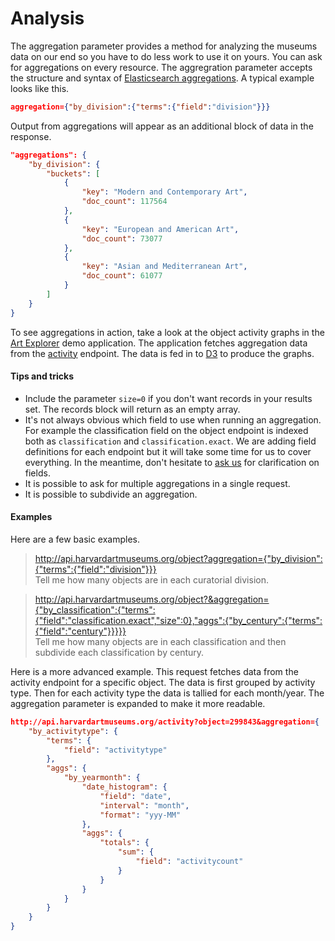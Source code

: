 # Analysis

The aggregation parameter provides a method for analyzing the museums data on our end so you have to do less work to use it on yours. You can ask for aggregations on every resource. The aggregration parameter accepts the structure and syntax of [Elasticsearch aggregations](http://www.elastic.co/guide/en/elasticsearch/reference/1.4/search-aggregations.html#_structuring_aggregations). A typical example looks like this.

```json
aggregation={"by_division":{"terms":{"field":"division"}}}
```

Output from aggregations will appear as an additional block of data in the response. 

```json
"aggregations": {
    "by_division": {
        "buckets": [
            {
                "key": "Modern and Contemporary Art",
                "doc_count": 117564
            },
            {
                "key": "European and American Art",
                "doc_count": 73077
            },
            {
                "key": "Asian and Mediterranean Art",
                "doc_count": 61077
            }
        ]
    }
}
```

To see aggregations in action, take a look at the object activity graphs in the [Art Explorer](http://apps.harvardartmuseums.org/art-explorer/) demo application. The application fetches aggregation data from the [activity](https://github.com/harvardartmuseums/api-docs/blob/master/activity.md) endpoint. The data is fed in to [D3](https://d3js.org/) to produce the graphs.  

#### Tips and tricks

* Include the parameter `size=0` if you don't want records in your results set. The records block will return as an empty array.
* It's not always obvious which field to use when running an aggregation. For example the classification field on the object endpoint is indexed both as `classification` and `classification.exact`. We are adding field definitions for each endpoint but it will take some time for us to cover everything. In the meantime, don't hesitate to [ask us](https://docs.google.com/forms/d/118WjSPgKEYBjLU3B3iUkELwHbgeWryVb_5hw3o6_3K8/viewform) for clarification on fields.
* It is possible to ask for multiple aggregations in a single request.
* It is possible to subdivide an aggregation.

#### Examples

Here are a few basic examples.  

> http://api.harvardartmuseums.org/object?aggregation={"by_division":{"terms":{"field":"division"}}}  
> Tell me how many objects are in each curatorial division.  

> http://api.harvardartmuseums.org/object?&aggregation={"by_classification":{"terms":{"field":"classification.exact","size":0},"aggs":{"by_century":{"terms":{"field":"century"}}}}}  
> Tell me how many objects are in each classification and then subdivide each classification by century.

Here is a more advanced example. This request fetches data from the activity endpoint for a specific object. The data is first grouped by activity type. Then for each activity type the data is tallied for each month/year. The aggregation parameter is expanded to make it more readable.

```json
http://api.harvardartmuseums.org/activity?object=299843&aggregation={
    "by_activitytype": {
        "terms": {
            "field": "activitytype"
        },
        "aggs": {
            "by_yearmonth": {
                "date_histogram": {
                    "field": "date",
                    "interval": "month",
                    "format": "yyy-MM"
                },
                "aggs": {
                    "totals": {
                        "sum": {
                            "field": "activitycount"
                        }
                    }
                }
            }
        }
    }
}
```